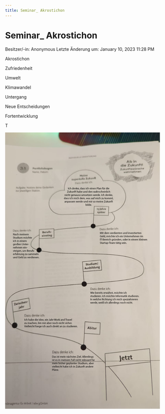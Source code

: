 ```yaml
---
title: Seminar_ Akrostichon
---
```

# Seminar_ Akrostichon

Besitzer/-in: Anonymous
Letzte Änderung um: January 10, 2023 11:28 PM

Akrostichon

Zufriedenheit

Umwelt

Klimawandel

Untergang

Neue Entscheidungen

Fortentwicklung

T

![Seminar_%20Akrostichon/image1.png](Seminar_%20Akrostichon/image1.png)